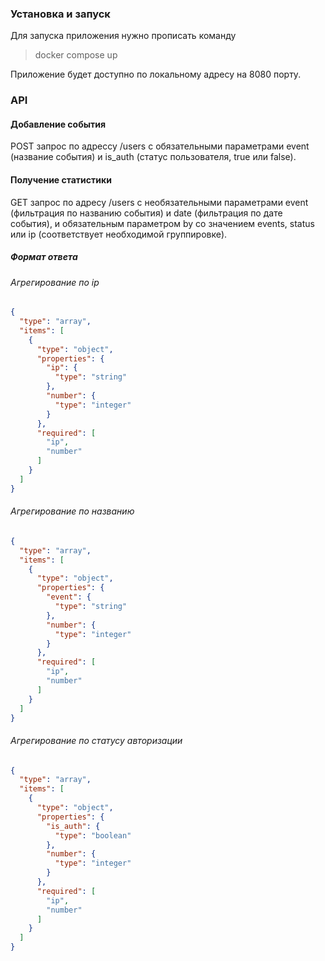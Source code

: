### Установка и запуск

Для запуска приложения нужно прописать команду 
>docker compose up

Приложение будет доступно по локальному адресу на 8080 порту.

### API

#### Добавление события
POST запрос по адрессу /users с обязательными параметрами event (название события) и is_auth (статус пользователя, true или false).

#### Получение статистики

GET запрос по адресу /users c необязательными параметрами event (фильтрация по названию события) и date (фильтрация по дате события), и обязательным параметром by со значением events, status или ip (соответствует необходимой группировке).
##### Формат ответа
###### Агрегирование по ip

```json
{
  "type": "array",
  "items": [
    {
      "type": "object",
      "properties": {
        "ip": {
          "type": "string"
        },
        "number": {
          "type": "integer"
        }
      },
      "required": [
        "ip",
        "number"
      ]
    }
  ]
}
```

###### Агрегирование по названию

```json
{
  "type": "array",
  "items": [
    {
      "type": "object",
      "properties": {
        "event": {
          "type": "string"
        },
        "number": {
          "type": "integer"
        }
      },
      "required": [
        "ip",
        "number"
      ]
    }
  ]
}
```


###### Агрегирование по статусу авторизации

```json
{
  "type": "array",
  "items": [
    {
      "type": "object",
      "properties": {
        "is_auth": {
          "type": "boolean"
        },
        "number": {
          "type": "integer"
        }
      },
      "required": [
        "ip",
        "number"
      ]
    }
  ]
}
```


